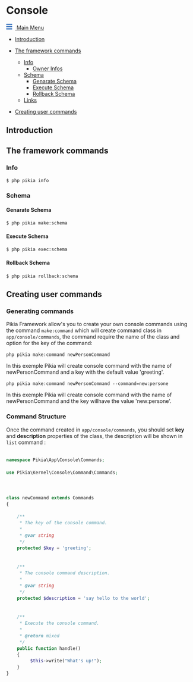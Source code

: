 # Console

[![alt return](https://raw.githubusercontent.com/fiesta-framework/Art/master/pics/signs.png) Main Menu](https://github.com/fiesta-framework/Docs/tree/3.1/#index)

- [Introduction](#introduction)
- [The framework commands](#info)
	- [Info](#info)
		- [Owner Infos](#owner-infos)
	- [Schema](#schema)
		- [Genarate Schema](#Genarate-Schema)
		- [Execute Schema](#execute-schema)
		- [Rollback Schema](#rollback-schema)
	- [Links](#links)

- [Creating user commands](#creating-user-commands)

## Introduction

## The framework commands

### Info

	$ php pikia info

### Schema
#### Genarate Schema

	$ php pikia make:schema

#### Execute Schema

	$ php pikia exec:schema

#### Rollback Schema

	$ php pikia rollback:schema


## Creating user commands

### Generating commands

Pikia Framework allow's you to create your own console commands using the command `make:command` which will create command class in `app/console/commands`, the command require the name of the class and option for the key of the command:

	php pikia make:command newPersonCommand

In this exemple Pikia will create console command with the name of newPersonCommand and a key with the default value 'greeting'.

	php pikia make:command newPersonCommand --command=new:persone

In this exemple Pikia will create console command with the name of newPersonCommand and the key willhave the value 'new:persone'.

### Command Structure

Once the command created in `app/console/commands`, you should set **key** and **description** properties of the class, the description will be shown in `list` command :

```php

namespace Pikia\App\Console\Commands;

use Pikia\Kernel\Console\Command\Commands;



class newCommand extends Commands
{
	
	/**
	 * The key of the console command.
	 *
	 * @var string
	 */
	protected $key = 'greeting';


	/**
	 * The console command description.
	 *
	 * @var string
	 */
	protected $description = 'say hello to the world';


	/**
	 * Execute the console command.
	 *
	 * @return mixed
	 */
	public function handle()
	{
		 $this->write("What's up!"); 
	}
}
```